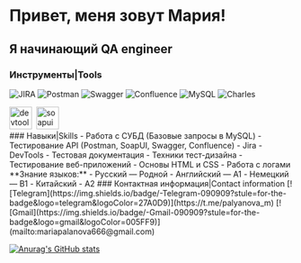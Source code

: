 # Привет, меня зовут Мария!

## Я начинающий QA engineer

### Инструменты|Tools
![JIRA](https://img.shields.io/badge/-Jira-090909?stule=for-the-badge&logo=jira&logoColor=0052CC)
![Postman](https://img.shields.io/badge/-Postman-090909?stule=for-the-badge&logo=Postman&logoColor=FF6C37)
![Swagger](https://img.shields.io/badge/-Swagger-090909?stule=for-the-badge&logo=Swagger&logoColor=85EA2D)
![Confluence](https://img.shields.io/badge/-Confluence-090909?stule=for-the-badge&logo=Confluence&logoColor=172B4D)
![MySQL](https://img.shields.io/badge/-MySQL-090909?stule=for-the-badge&logo=MySQL&logoColor=4479A1)
![Charles](https://img.shields.io/badge/-Charles-090909?stule=for-the-badge&logo=Charles&logoColor=F3F5F5)
<div>
<img src="https://d33wubrfki0l68.cloudfront.net/38b5c953a4667366685d55db55d057c86db1fc54/a0fdc/static/acae6b24d940347661ca901ea07f47c1/chrome-dev-logo-icon.png" title="devtools" alt="devtools" width="40" height="40"/>&nbsp
<img src="https://static0.smartbear.co/smartbearbrand/media/images/home/soapui-icon.svg" title="soapui" alt="soapui" width="40" height="40"/>&nbsp
</div>
### Навыки|Skills
- Работа с СУБД (Базовые запросы в MySQL)
- Тестирование API (Postman, SoapUI, Swagger, Confluence)
- Jira
- DevTools
- Тестовая документация 
- Техники тест-дизайна
- Тестирование веб-приложений
- Основы HTML и CSS
- Работа с логами
**Знание языков:**
- Русский — Родной
- Английский — A1 
- Немецкий — B1
- Китайский - A2
### Контактная информация|Contact information
[![Telegram](https://img.shields.io/badge/-Telegram-090909?stule=for-the-badge&logo=telegram&logoColor=27A0D9)](https://t.me/palyanova_m)
[![Gmail](https://img.shields.io/badge/-Gmail-090909?stule=for-the-badge&logo=gmail&logoColor=005FF9)](mailto:mariapalanova666@gmail.com)

[![Anurag's GitHub stats](https://github-readme-stats.vercel.app/api?username=Maria272727)](https://github.com/Maria272727/github-readme-stats?stule=dark)
